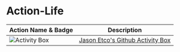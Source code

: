 # Action-Life

| Action Name & Badge                                                                            | Description                                                                   |
| ---------------------------------------------------------------------------------------------- | ----------------------------------------------------------------------------- |
| ![Activity Box](https://github.com/Matt-Gleich/Action-Life/workflows/Activity%20Box/badge.svg) | [Jason Etco's Github Activity Box](https://github.com/JasonEtco/activity-box) |
